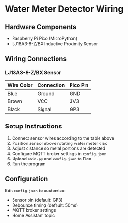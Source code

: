 # Water Meter Detector Wiring

## Hardware Components
- Raspberry Pi Pico (MicroPython)
- LJ18A3-8-Z/BX Inductive Proximity Sensor

## Wiring Connections

### LJ18A3-8-Z/BX Sensor
| Wire Color | Connection | Pico Pin |
|------------|------------|----------|
| Blue       | Ground     | GND      |
| Brown      | VCC        | 3V3      |
| Black      | Signal     | GP3      |

## Setup Instructions
1. Connect sensor wires according to the table above
2. Position sensor above rotating water meter disc
3. Adjust distance so metal portions are detected
4. Configure MQTT broker settings in `config.json`
5. Upload `main.py` and `config.json` to Pico
6. Run the program

## Configuration
Edit `config.json` to customize:
- Sensor pin (default: GP3)
- Debounce timing (default: 50ms)
- MQTT broker settings
- Home Assistant topic